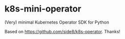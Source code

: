 # k8s-mini-operator

(Very) minimal Kubernetes Operator SDK for Python

Based on https://github.com/side8/k8s-operator. Thanks!
